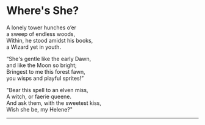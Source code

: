 # Where's She?

A lonely tower hunches o’er  
a sweep of endless woods,  
Within, he stood amidst his books,  
a Wizard yet in youth.  

“She's gentle like the early Dawn,  
and like the Moon so bright;  
Bringest to me this forest fawn,  
you wisps and playful sprites!”  

"Bear this spell to an elven miss,  
A witch, or faerie queene.  
And ask them, with the sweetest kiss,  
Wish she be, my Helene?"  

***